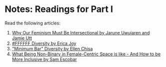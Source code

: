 # Notes: Readings for Part I

Read the following articles:

1. [Why Our Feminism Must Be Intersectional by Jarune Uwujaren and Jamie Utt](http://everydayfeminism.com/2015/01/why-our-feminism-must-be-intersectional/)
1. [#FFFFFF Diversity by Erica Joy](https://medium.com/this-is-hard/ffffff-diversity-1bd2b3421e8a#.os3cox669)
1. ["Minimum Bar" Diversity by Ellen Chisa](https://medium.com/@ellenchisa/minimum-bar-diversity-2b8342428de4#.uc9lmzczn)
1. [What Being Non-Binary in Female-Centric Space is like - And How to be More Inclusive by Sam Escobar](http://everydayfeminism.com/2016/06/non-binary-in-female-spaces/)
